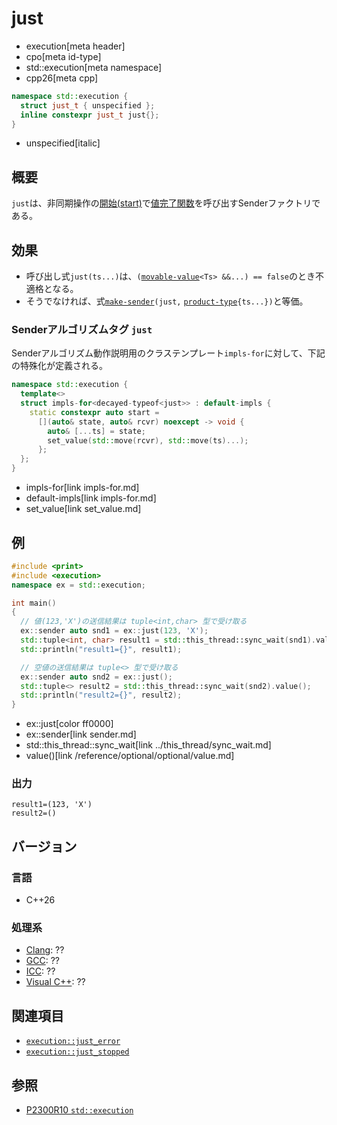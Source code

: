 # just
* execution[meta header]
* cpo[meta id-type]
* std::execution[meta namespace]
* cpp26[meta cpp]

```cpp
namespace std::execution {
  struct just_t { unspecified };
  inline constexpr just_t just{};
}
```
* unspecified[italic]

## 概要
`just`は、非同期操作の[開始(start)](start.md)で[値完了関数](set_value.md)を呼び出すSenderファクトリである。


## 効果
- 呼び出し式`just(ts...)`は、`(`[`movable-value`](movable-value.md.nolink)`<Ts> &&...) == false`のとき不適格となる。
- そうでなければ、式[`make-sender`](make-sender.md)`(just,` [`product-type`](product-type.md.nolink)`{ts...})`と等価。


### Senderアルゴリズムタグ `just`
Senderアルゴリズム動作説明用のクラステンプレート`impls-for`に対して、下記の特殊化が定義される。

```cpp
namespace std::execution {
  template<>
  struct impls-for<decayed-typeof<just>> : default-impls {
    static constexpr auto start =
      [](auto& state, auto& rcvr) noexcept -> void {
        auto& [...ts] = state;
        set_value(std::move(rcvr), std::move(ts)...);
      };
  };
}
```
* impls-for[link impls-for.md]
* default-impls[link impls-for.md]
* set_value[link set_value.md]


## 例
```cpp example
#include <print>
#include <execution>
namespace ex = std::execution;

int main()
{
  // 値(123,'X')の送信結果は tuple<int,char> 型で受け取る
  ex::sender auto snd1 = ex::just(123, 'X');
  std::tuple<int, char> result1 = std::this_thread::sync_wait(snd1).value();
  std::println("result1={}", result1);

  // 空値の送信結果は tuple<> 型で受け取る
  ex::sender auto snd2 = ex::just();
  std::tuple<> result2 = std::this_thread::sync_wait(snd2).value();
  std::println("result2={}", result2);
}
```
* ex::just[color ff0000]
* ex::sender[link sender.md]
* std::this_thread::sync_wait[link ../this_thread/sync_wait.md]
* value()[link /reference/optional/optional/value.md]

### 出力
```
result1=(123, 'X')
result2=()
```


## バージョン
### 言語
- C++26

### 処理系
- [Clang](/implementation.md#clang): ??
- [GCC](/implementation.md#gcc): ??
- [ICC](/implementation.md#icc): ??
- [Visual C++](/implementation.md#visual_cpp): ??


## 関連項目
- [`execution::just_error`](just_error.md.nolink)
- [`execution::just_stopped`](just_stopped.md.nolink)


## 参照
- [P2300R10 `std::execution`](https://www.open-std.org/jtc1/sc22/wg21/docs/papers/2024/p2300r10.html)
